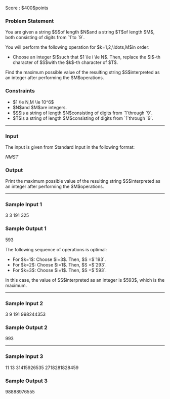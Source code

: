 
<div>

<span>

<span>

<p>
Score : $400$points
</p>

<div>

<section>

### **Problem Statement**

<p>
You are given a string $S$of length $N$and a string $T$of length $M$, both consisting of digits from `1`to `9`.
</p>

<p>
You will perform the following operation for $k=1,2,\ldots,M$in order:
</p>

<ul>

<li>
Choose an integer $i$such that $1 \le i \le N$. Then, replace the $i$-th character of $S$with the $k$-th character of $T$.
</li>

</ul>

<p>
Find the maximum possible value of the resulting string $S$interpreted as an integer after performing the $M$operations.
</p>

</section>

</div>

<div>

<section>

### **Constraints**

<ul>

<li>
$1 \le N,M \le 10^6$
</li>

<li>
$N$and $M$are integers.
</li>

<li>
$S$is a string of length $N$consisting of digits from `1`through `9`.
</li>

<li>
$T$is a string of length $M$consisting of digits from `1`through `9`.
</li>

</ul>

</section>

</div>

---

<div>

<div>

<section>

### **Input**

<p>
The input is given from Standard Input in the following format:
</p>

<div>

$N$$M$$S$$T$
</div>

</section>

</div>

<div>

<section>

### **Output**

<p>
Print the maximum possible value of the resulting string $S$interpreted as an integer after performing the $M$operations.
</p>

</section>

</div>

</div>

---

<div>

<section>

### **Sample Input 1**

<div>

3 3
191
325

</div>

</section>

</div>

<div>

<section>

### **Sample Output 1**

<div>

593

</div>

<p>
The following sequence of operations is optimal:
</p>

<ul>

<li>
For $k=1$: Choose $i=3$. Then, $S =$`193`.
</li>

<li>
For $k=2$: Choose $i=1$. Then, $S =$`293`.
</li>

<li>
For $k=3$: Choose $i=1$. Then, $S =$`593`.
</li>

</ul>

<p>
In this case, the value of $S$interpreted as an integer is $593$, which is the maximum.
</p>

</section>

</div>

---

<div>

<section>

### **Sample Input 2**

<div>

3 9
191
998244353

</div>

</section>

</div>

<div>

<section>

### **Sample Output 2**

<div>

993

</div>

</section>

</div>

---

<div>

<section>

### **Sample Input 3**

<div>

11 13
31415926535
2718281828459

</div>

</section>

</div>

<div>

<section>

### **Sample Output 3**

<div>

98888976555

</div>

</section>

</div>

</span>

</span>

</div>
